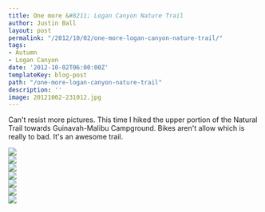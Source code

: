 ```yaml
---
title: One more &#8211; Logan Canyon Nature Trail
author: Justin Ball
layout: post
permalink: "/2012/10/02/one-more-logan-canyon-nature-trail/"
tags:
- Autumn
- Logan Canyon
date: '2012-10-02T06:00:00Z'
templateKey: blog-post
path: "/one-more-logan-canyon-nature-trail"
description: ''
image: 20121002-231012.jpg
---
```


Can't resist more pictures. This time I hiked the upper portion of the Natural Trail towards Guinavah-Malibu Campground. Bikes aren't allow which is really to bad. It's an awesome trail.

<div class="image-grid small-image-grid">
  <div class="post-images">
    <img src="20121002-231012.jpg" />
  </div>
  <div class="post-images">
    <img src="20121002-231036.jpg" />
  </div>
  <div class="post-images">
    <img src="20121002-231056.jpg" />
  </div>
  <div class="post-images">
    <img src="20121002-231127.jpg" />
  </div>
  <div class="post-images">
    <img src="20121002-231140.jpg" />
  </div>
  <div class="post-images">
    <img src="20121002-231151.jpg" />
  </div>
  <div class="post-images">
    <img src="20121002-231158.jpg" />
  </div>
</div>
